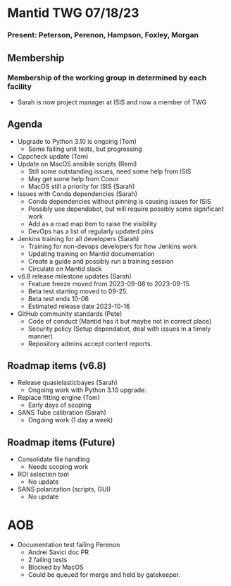 # Mantid TWG 07/18/23
### Present: Peterson, Perenon, Hampson, Foxley, Morgan

## Membership
### Membership of the working group in determined by each facility
- Sarah is now project manager at ISIS and now a member of TWG

## Agenda
- Upgrade to Python 3.10 is ongoing (Tom)
  - Some failing unit tests, but progressing
- Cppcheck update (Tom)
- Update on MacOS ansibile scripts (Remi)
  - Still some outstanding issues, need some help from ISIS
  - May get some help from Conor
  - MacOS still a priority for ISIS (Sarah)
- Issues with Conda dependencies (Sarah)
  - Conda dependencies without pinning is causing issues for ISIS
  - Possibly use dependabot, but will require possibly some significant work
  - Add as a road map item to raise the visibility
  - DevOps has a list of regularly updated pins
- Jenkins training for all developers (Sarah)
  - Training for non-devops developers for how Jenkins work
  - Updating training on Mantid documentation
  - Create a guide and possibly run a training session
  - Circulate on Mantid slack
- v6.8 release milestone updates (Sarah)
  - Feature freeze moved from 2023-09-08 to 2023-09-15.
  - Beta test starting moved to 09-25.
  - Beta test ends 10-06
  - Estimated release date 2023-10-16
- GitHub community standards (Pete)
   - Code of conduct (Mantid has it but maybe not in correct place)
   - Security policy (Setup dependabot, deal with issues in a timely manner)
   - Repository admins accept content reports.

## Roadmap items (v6.8)
- Release quasielasticbayes (Sarah)
   - Ongoing work with Python 3.10 upgrade.
- Replace fitting engine (Tom)
   - Early days of scoping
- SANS Tube calibration (Sarah)
   - Ongoing work (1 day a week)

## Roadmap items (Future)
- Consolidate file handling
   - Needs scoping work
- ROI selection tool
   - No update
- SANS polarization (scripts, GUI)
   - No update

# AOB
- Documentation test failing Perenon
  - Andrei Savici doc PR
  - 2 failing tests
  - Blocked by MacOS
  - Could be queued for merge and held by gatekeeper.
